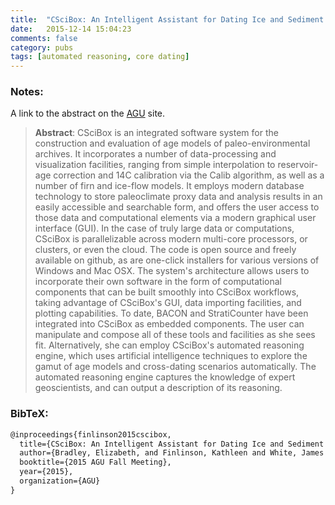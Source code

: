 ```yaml
---
title:  "CSciBox: An Intelligent Assistant for Dating Ice and Sediment Cores"
date:   2015-12-14 15:04:23
comments: false
category: pubs
tags: [automated reasoning, core dating]
---
```

### Notes:
A link to the abstract on the [AGU][agu] site.

> **Abstract**: CSciBox is an integrated software system for the construction and evaluation of age models of paleo-environmental archives. It incorporates a number of data-processing and visualization facilities, ranging from simple interpolation to reservoir-age correction and 14C calibration via the Calib algorithm, as well as a number of firn and ice-flow models. It employs modern database technology to store paleoclimate proxy data and analysis results in an easily accessible and searchable form, and offers the user access to those data and computational elements via a modern graphical user interface (GUI). In the case of truly large data or computations, CSciBox is parallelizable across modern multi-core processors, or clusters, or even the cloud. The code is open source and freely available on github, as are one-click installers for various versions of Windows and Mac OSX. The system's architecture allows users to incorporate their own software in the form of computational components that can be built smoothly into CSciBox workflows, taking advantage of CSciBox's GUI, data importing facilities, and plotting capabilities. To date, BACON and StratiCounter have been integrated into CSciBox as embedded components.
The user can manipulate and compose all of these tools and facilities as she sees fit. Alternatively, she can employ CSciBox's automated reasoning engine, which uses artificial intelligence techniques to explore the gamut of age models and cross-dating scenarios automatically. The automated reasoning engine captures the knowledge of expert geoscientists, and can output a description of its reasoning.

### BibTeX:
``` latex
@inproceedings{finlinson2015cscibox,
  title={CSciBox: An Intelligent Assistant for Dating Ice and Sediment Cores},
  author={Bradley, Elizabeth, and Finlinson, Kathleen and White, James WC and Anderson, Kenneth A and Marchitto Jr, Thomas M and Rassbach de Vesine, Laura and Jones, Tyler R and Lindsay, Colin M and Israelsen, Brett},
  booktitle={2015 AGU Fall Meeting},
  year={2015},
  organization={AGU}
}
```

[agu]:      https://agu.confex.com/agu/fm15/webprogram/Paper62111.html
